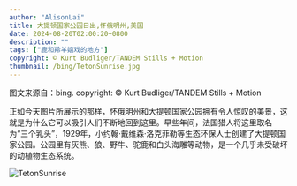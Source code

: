 ```yaml
---
author: "AlisonLai"
title: 大提顿国家公园日出,怀俄明州,美国
date: 2024-08-20T02:00:20+0800
description: ""
tags: ["鹿和羚羊嬉戏的地方"]
copyright: © Kurt Budliger/TANDEM Stills + Motion
thumbnail: /bing/TetonSunrise.jpg
---
```

图文来源自：bing.  copyright: © Kurt Budliger/TANDEM Stills + Motion

正如今天图片所展示的那样，怀俄明州和大提顿国家公园拥有令人惊叹的美景，这就是为什么它可以吸引人们不断地回到这里。早些年间，法国猎人将这里取名为“三个乳头”，1929年，小约翰·戴维森·洛克菲勒等生态环保人士创建了大提顿国家公园。公园里有灰熊、狼、野牛、驼鹿和白头海雕等动物，是一个几乎未受破坏的动植物生态系统。

![TetonSunrise](/bing/TetonSunrise.jpg)